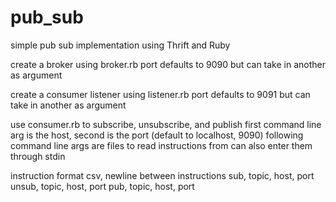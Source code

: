# pub_sub
simple pub sub implementation using Thrift and Ruby

create a broker using broker.rb
port defaults to 9090 but can take in another as argument

create a consumer listener using listener.rb
port defaults to 9091 but can take in another as argument

use consumer.rb to subscribe, unsubscribe, and publish
first command line arg is the host, second is the port (default to localhost, 9090)
following command line args are files to read instructions from
can also enter them through stdin

instruction format csv, newline between instructions
sub, topic, host, port
unsub, topic, host, port
pub, topic, host, port
